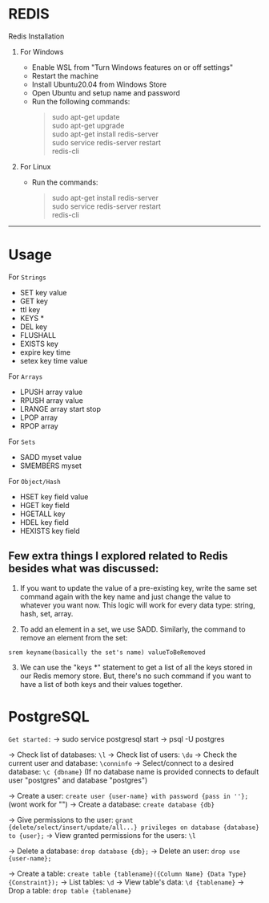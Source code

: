 # REDIS
Redis Installation

1) For Windows
	- Enable WSL from "Turn Windows features on or off settings"
	- Restart the machine
	- Install Ubuntu20.04 from Windows Store
	- Open Ubuntu and setup name and password
	- Run the following commands:
		> sudo apt-get update <br>
		> sudo apt-get upgrade <br>
		> sudo apt-get install redis-server <br>
		> sudo service redis-server restart <br>
		> redis-cli <br>

2) For Linux
	- Run the commands:
		> sudo apt-get install redis-server <br>
		> sudo service redis-server restart <br>
		> redis-cli <br>

-----------------------------------------------------------------------
# Usage
For `Strings`

- SET key value
- GET key
- ttl key
- KEYS \*
- DEL key
- FLUSHALL
- EXISTS key
- expire key time
- setex key time value

For `Arrays`

- LPUSH array value
- RPUSH array value
- LRANGE array start stop
- LPOP array
- RPOP array

For `Sets`

- SADD myset value
- SMEMBERS myset

For `Object/Hash`

- HSET key field value
- HGET key field
- HGETALL key
- HDEL key field
- HEXISTS key field

## Few extra things I explored related to Redis besides what was discussed:

1.  If you want to update the value of a pre-existing key, write the same set command again with the key name and just change the value to whatever you want now. This logic will work for every data type: string, hash, set, array.

2.  To add an element in a set, we use SADD. Similarly, the command to remove an element from the set:

`srem keyname(basically the set's name) valueToBeRemoved`

3. We can use the "keys \*" statement to get a list of all the keys stored in our Redis memory store. But, there's no such command if you want to have a list of both keys and their values together.

# PostgreSQL

`Get started:`
-> sudo service postgresql start
-> psql -U postgres

-> Check list of databases: `\l`
-> Check list of users: `\du`
-> Check the current user and database: `\conninfo`
-> Select/connect to a desired database: `\c {dbname}`
(If no database name is provided connects to default user "postgres" and database "postgres")

-> Create a user: `create user {user-name} with password {pass in ''};`
(wont work for "")
-> Create a database: `create database {db}`

-> Give permissions to the user: `grant {delete/select/insert/update/all...} privileges on database {database} to {user};`
-> View granted permissions for the users: `\l`

-> Delete a database: `drop database {db};`
-> Delete an user: `drop use {user-name};`

-> Create a table: `create table {tablename}({Column Name} {Data Type} {Constraint});`
-> List tables: `\d`
-> View table's data: `\d {tablename}`
-> Drop a table: `drop table {tablename}`
